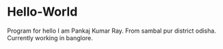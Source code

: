 # Hello-World
Program for hello
I am Pankaj Kumar Ray.
From sambal pur district odisha.
Currently working in banglore.

